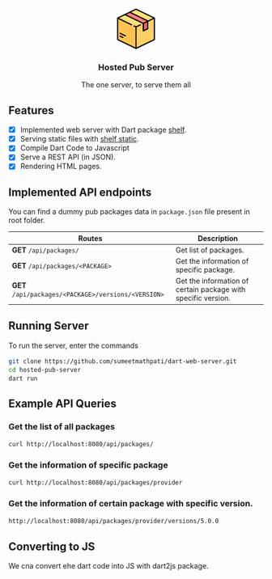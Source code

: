 <!-- PROJECT LOGO -->
<br />
<p align="center">
  <a href="https://github.com/sumeetmathpati/dart-web-server">
    <img src="./logo.png" alt="Logo" width="80" height="80">
  </a>

  <h3 align="center">Hosted Pub Server</h3>

  <p align="center">
    The one server, to serve them all
    <br />
  </p>
</p>

## Features

- [x] Implemented web server with Dart package [shelf](https://pub.dev/packages/shelf).
- [x] Serving static files with [shelf static](https://pub.dev/packages/shelf_static).
- [x] Compile Dart Code to Javascript
- [x] Serve a REST API (in JSON).
- [x] Rendering HTML pages.

## Implemented API endpoints

You can find a dummy pub packages data in `package.json` file present in root folder.

| Routes                | Description                                 |
| --------------------- | ------------------------------------------- |
| **GET** `/api/packages/`| Get list of packages.|
| **GET** `/api/packages/<PACKAGE>` | Get the information of specific package.|
| **GET** `/api/packages/<PACKAGE>/versions/<VERSION>`| Get the information of certain package with specific version. |


## Running Server

To run the server, enter the commands

```bash
git clone https://github.com/sumeetmathpati/dart-web-server.git
cd hosted-pub-server
dart run
```

## Example API Queries

### Get the list of all packages

```bash
curl http://localhost:8080/api/packages/
```

### Get the information of specific package

```bash
curl http://localhost:8080/api/packages/provider
```

### Get the information of certain package with specific version.

```bash
http://localhost:8080/api/packages/provider/versions/5.0.0
```

## Converting to JS

We cna convert ehe dart code into JS with dart2js package.